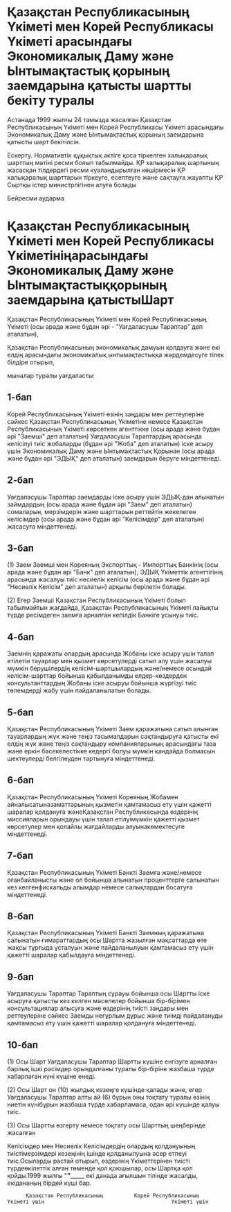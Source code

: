# Қазақстан Республикасының Үкіметі мен Корей Республикасы Үкіметі арасындағы Экономикалық Даму және Ынтымақтастық қорының заемдарына қатысты шартты бекіту туралы

Астанада 1999 жылғы 24 тамызда жасалған Қазақстан Республикасының Үкіметі мен Корей Республикасы Үкіметі арасындағы Экономикалық Даму және Ынтымақтастық қорының заемдарына қатысты шарт бекітілсін.

Ескерту. Нормативтік құқықтық актіге қоса тіркелген халықаралық шарттың мәтіні ресми болып табылмайды. ҚР халықаралық шартының жасасқан тілдердегі ресми куәландырылған көшірмесін ҚР халықаралық шарттарын тіркеуге, есептеуге және сақтауға жауапты ҚР Сыртқы істер министрлігінен алуға болады

Бейресми аударма

# Қазақстан Республикасының Yкiметi мен Корей Республикасы Yкiметiнiңарасындағы Экономикалық Даму және Ынтымақтастыққорының заемдарына қатыстыШарт

Қазақстан Республикасының Үкiметi мен Корей Республикасының Үкiметi (осы арада және бұдан әрi - "Уағдаласушы Тараптар" деп аталатын),

Қазақстан Республикасының экономикалық дамуын қолдауға және екi елдің арасындағы экономикалық ынтымақтастыққа жәрдемдесуге тiлек бiлдiре отырып,

мыналар туралы уағдаласты:

## 1-бап

Корей Республикасының Үкiметi өзінің заңдары мен реттеулерiне сәйкес Қазақстан Республикасының Үкiметiне немесе Қазақстан Республикасының Үкiметi көрсеткен агенттiкке (осы арада және бұдан әрi "Заемшi" деп аталатын) Уағдаласушы Тараптардың арасында келiсiлуi тиiс жобаларды (бұдан әрi "Жоба" деп аталатын) iске асыру үшiн Экономикалық Даму және Ынтымақтастық Қорынан (осы арада және бұдан әрi "ЭДЫҚ" деп аталатын) заемдарын беруге мiндеттенедi.

## 2-бап

Уағдаласушы Тараптар заемдарды iске асыру үшiн ЭДЫҚ-дан алынатын займдардың (осы арада және бұдан әрi "Заем" деп аталатын) сомаларын, мерзiмдерiн және шарттарын реттейтiн жекелеген келiсiмдер (осы арада және бұдан әрi "Келiсiмдер" деп аталатын) жасасуға мiндеттенедi.

## 3-бап

(1) Заем Заемшi мен Кореяның Экспорттық - Импорттық Банкiнің (осы арада және бұдан әрi "Банк" деп аталатын), ЭДЫҚ Үкiметтiк агенттiгiнiң арасында жасалуы тиiс несиелiк келiсiм (осы арада және бұдан әрi "Несиелiк Келiсiм" деп аталатын) арқылы берiлетiн болады.

(2) Егер Заемшi Қазақстан Республикасының Үкiметi болып табылмайтын жағдайда, Қазақстан Республикасының Үкiметi лайықты түрде ресiмдеген заемға арналған кепiлдiк Банкiге ұсынуы тиiс.

## 4-бап

Заемнің қаражаты олардың арасында Жобаны iске асыру үшiн талап етiлетiн тауарлар мен қызмет көрсетулердi сатып алу үшiн жасалуы мүмкiн берушiлердің келiсiм-шартшылардың және/немесе осындай келiсiм-шарттар бойынша қабылданымды елдер-көздерден консультанттардың Жобаны iске асыруы бойынша жүргiзуi тиiс төлемдердi жабу үшiн пайдаланылатын болады.

## 5-бап

Қазақстан Республикасының Үкiметi Заем қаражатына сатып алынған тауарлардың жүк және теңiз тасымалдарын сақтандыруға қатысты екi елдің жүк және теңiз сақтандыру компанияларының арасындағы таза және еркiн бәсекелестiкке кедергi болуы мүмкiн қандайда болмасын шектеулердi белгiлеуден тартынуға мiндеттенедi.

## 6-бап

Қазақстан Республикасының Үкiметi Кореяның Жобамен айналысатыназаматтарының қызметiн қамтамасыз ету үшiн қажеттi шаралар қолдануға жәнеҚазақстан Республикасында өздерінің миссияларын орындауы үшiн талап етiлуiмүмкiн қажеттi қызмет көрсетулер мен қолайлы жағдайларды алуынакөмектесуге мiндеттенедi.

## 7-бап

Қазақстан Республикасының Үкiметi Банктi Заемға және/немесе оғанбайланысты және ол бойынша алынатын проценттерге салынатын кез келгенфискальды алымдар немесе салықтардан босатуға мiндеттенедi.

## 8-бап

Қазақстан Республикасының Үкiметi Банктi Заемның қаражатына салынатын ғимараттардың осы Шартта жазылған мақсаттарда өте жақсы тұрғыда ұсталуын және пайдаланылуын қамтамасыз ету үшiн қажеттi шаралар қабылдауға мiндеттенедi.

## 9-бап

Уағдаласушы Тараптар Тараптың сұрауы бойынша осы Шартты iске асыруға қатысты кез келген мәселелер бойынша бiр-бiрiмен консультациялар алысуға және өздерiнiң тиiстi заңдары мен реттеулерiне сәйкес Заемды неғұрлым дұрыс және тиiмдi пайдалануды қамтамасыз ету үшiн қажеттi шаралар қолдануға мiндеттенедi.

## 10-бап

(1) Осы Шарт Уағдаласушы Тараптар Шартты күшiне енгiзуге арналған барлық iшкi рәсiмдер орындалғаны туралы бiр-бiрiне жазбаша түрде хабарлаған күнi күшiне енедi.

(2) Осы Шарт он (10) жылдық кезеңге күшiнде қалады және, егер Уағдаласушы Тараптар алты ай (6) бұрын оны тоқтату туралы өзiнің ниетiн күнiбұрын жазбаша түрде хабарламаса, одан әрi күшiнде қалуы тиiс.

(3) Осы Шартты өзгерту немесе тоқтату осы Шарттың шеңберiнде жасалған

Келiсiмдер мен Несиелiк Келiсiмдердің олардың қолдануының тиiстiмерзiмдерi кезеңiнің iшiнде қолданылуына әсер етпеуi тиiс.Осыларды растай отырып, өздерiнiң Үкiметтерiнен тиiстi түрдеөкiлеттiк алған төменде қол қоюшылар, осы Шартқа қол қойды.1999 жылғы "___"________ екі данада ағылшын тілінде жасалды, екiдананың бiрдей күшi бар.

          Қазақстан Республикасының          Корей Республикасының                       Үкіметі үшін                                         Yкiметi үшiн

